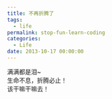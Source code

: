 ```yaml
---
title: 不再折腾了
tags:
  - life
permalink: stop-fun-learn-coding
categories:
  - Life
date: 2013-10-17 00:00:00
---
```



满满都是泪~        
生命不息，折腾必止！        
该干嘛干嘛去！        

